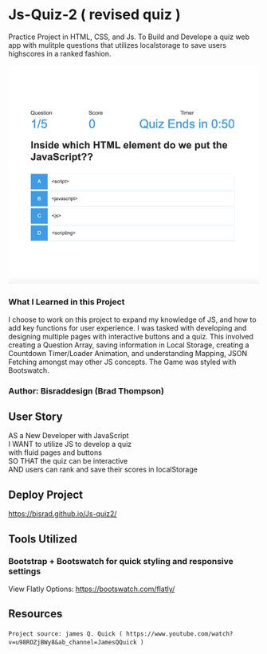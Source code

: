 
# Js-Quiz-2 ( revised quiz )

Practice Project in HTML, CSS, and Js. To Build and Develope a quiz web app with mulitple questions that utilizes localstorage to save users highscores in a ranked fashion.

![](expl_quiz.png)

### What I Learned in this Project 

I choose to work on this project to expand my knowledge of JS, and how to add key functions for user experience. I was tasked with developing and designing multiple pages with interactive buttons and a quiz. This involved creating a Question Array, saving information in Local Storage, creating a Countdown Timer/Loader Animation, and understanding Mapping, JSON Fetching amongst may other JS concepts. The Game was styled with Bootswatch.

### Author: Bisraddesign (Brad Thompson)

## User Story 

AS a New Developer with JavaScript\
I WANT to utilize JS to develop a quiz\
with fluid pages and buttons\
SO THAT the quiz can be interactive\
AND users can rank and save their scores in localStorage

## Deploy Project

<https://bisrad.github.io/Js-quiz2/> 

## Tools Utilized

### Bootstrap + Bootswatch for quick styling and responsive settings

View Flatly Options: <https://bootswatch.com/flatly/>

## Resources 

``` Project source: james Q. Quick ( https://www.youtube.com/watch?v=u98ROZjBWy8&ab_channel=JamesQQuick )  ```
